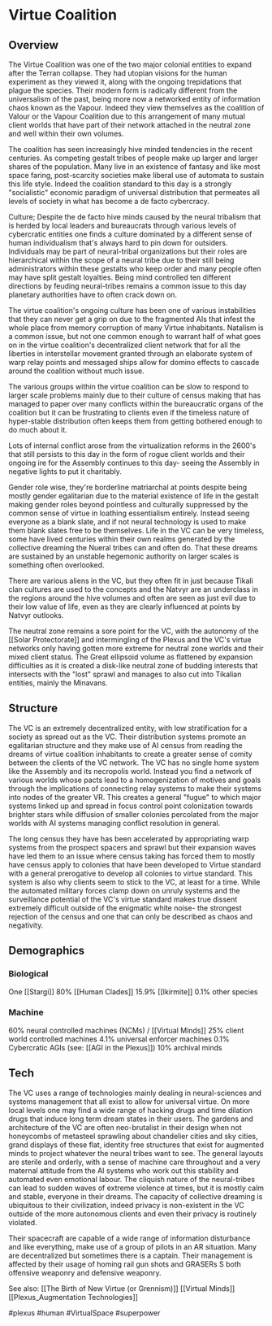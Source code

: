 # Virtue Coalition

## Overview

The Virtue Coalition was one of the two major colonial entities to expand after the Terran collapse.  They had utopian visions for the human experiment as they viewed it, along with the ongoing trepidations that plague the species.  Their modern form is radically different from the universalism of the past, being more now a networked entity of information chaos known as the Vapour.  Indeed they view themselves as the coalition of Valour or the Vapour Coalition due to this arrangement of many mutual client worlds that have part of their network attached in the neutral zone and well within their own volumes.  

The coalition has seen increasingly hive minded tendencies in the recent centuries. As competing gestalt tribes of people make up larger and larger shares of the population.  Many live in an existence of fantasy and like most space faring, post-scarcity societies make liberal use of automata to sustain this life style.  Indeed the coalition standard to this day is a strongly "socialistic" economic paradigm of universal distribution that permeates all levels of society in what has become a de facto cybercracy.  

Culture;  Despite the de facto hive minds caused by the neural tribalism that is herded by local leaders and bureaucrats through various levels of cybercratic entities one finds a culture dominated by a different sense of human individualism that's always hard to pin down for outsiders.  Individuals may be part of neural-tribal organizations but their roles are hierarchical within the scope of a neural tribe due to their still being administrators within these gestalts who keep order and many people often may have split gestalt loyalties.  Being mind controlled ten different directions by feuding neural-tribes remains a common issue to this day planetary authorities have to often crack down on.  

The virtue coalition's ongoing culture has been one of various instabilities that they can never get a grip on due to the fragmented AIs that infest the whole place from memory corruption of many Virtue inhabitants.  Natalism is a common issue, but not one common enough to warrant half of what goes on in the virtue coalition's decentralized client network that for all the liberties in interstellar movement granted through an elaborate system of warp relay points and messaged ships allow for domino effects to cascade around the coalition without much issue.  

The various groups within the virtue coalition can be slow to respond to larger scale problems mainly due to their culture of census making that has managed to paper over many conflicts within the bureaucratic organs of the coalition but it can be frustrating to clients even if the timeless nature of hyper-stable distribution often keeps them from getting bothered enough to do much about it.

Lots of internal conflict arose from the virtualization reforms in the 2600's that still persists to this day in the form of rogue client worlds and their ongoing ire for the Assembly continues to this day- seeing the Assembly in negative lights to put it charitably.

Gender role wise, they're borderline matriarchal at points despite being mostly gender egalitarian due to the material existence of life in the gestalt making gender roles beyond pointless and culturally suppressed by the common sense of virtue in loathing essentialism entirely.  Instead seeing everyone as a blank slate, and if not neural technology is used to make them blank slates free to be themselves.  Life in the VC can be very timeless, some have lived centuries within their own realms generated by the collective dreaming the Nueral tribes can and often do.   That these dreams are sustained by an unstable hegemonic authority on larger scales is something often overlooked.

There are various aliens in the VC, but they often fit in just because Tikali clan cultures are used to the concepts and the Natvyr are an underclass in the regions around the hive volumes and often are seen as just evil due to their low value of life, even as they are clearly influenced at points by Natvyr outlooks.

The neutral zone remains a sore point for the VC, with the autonomy of the [[Solar Protectorate]] and intermingling of the Plexus and the VC's virtue networks only having gotten more extreme for neutral zone worlds and their mixed client status.  The Great ellipsoid volume as flattened by expansion difficulties as it is created a disk-like neutral zone of budding interests that intersects with the "lost" sprawl and manages to also cut into Tikalian entities, mainly the Minavans.  

## Structure

The VC is an extremely decentralized entity, with low stratification for a society as spread out as the VC.  Their distribution systems promote an egalitarian structure and they make use of AI census from reading the dreams of virtue coalition inhabitants to create a greater sense of comity between the clients of the VC network.  The VC has no single home system like the Assembly and its necropolis world.  Instead you find a network of various worlds whose pacts lead to a homogenization of motives and goals through the implications of connecting relay systems to make their systems into nodes of the greater VR.  This creates a general "fugue" to which major systems linked up and spread in focus control point colonization towards brighter stars while diffusion of smaller colonies percolated from the major worlds with AI systems managing conflict resolution in general.  

The long census they have has been accelerated by appropriating warp systems from the prospect spacers and sprawl but their expansion waves have led them to an issue where census taking has forced them to mostly have census apply to colonies that have been developed to Virtue standard with a general prerogative to develop all colonies to virtue standard.  This system is also why clients seem to stick to the VC, at least for a time.  While the automated military forces clamp down on unruly systems and the surveillance potential of the VC's virtue standard makes true dissent extremely difficult outside of the enigmatic white noise- the strongest rejection of the census and one that can only be described as chaos and negativity.

## Demographics

### Biological

One [[Stargi]]
80% [[Human Clades]]
15.9% [[Ikirmite]]
0.1% other species

### Machine

60% neural controlled machines (NCMs) / [[Virtual Minds]]
25% client world controlled machines
4.1% universal enforcer machines
0.1% Cybercratic AGIs (see: [[AGI in the Plexus]])
10% archival minds

## Tech

The VC uses a range of technologies mainly dealing in neural-sciences and systems management that all exist to allow for universal virtue.  On more local levels one may find a wide range of hacking drugs and time dilation drugs that induce long term dream states in their users.  The gardens and architecture of the VC are often neo-brutalist in their design when not honeycombs of metasteel sprawling about chandelier cities and sky cities, grand displays of these flat, identity free structures that exist for augmented minds to project whatever the neural tribes want to see.  The general layouts are sterile and orderly, with a sense of machine care throughout and a very maternal attitude from the AI systems who work out this stability and automated even emotional labour.   The cliquish nature of the neural-tribes can lead to sudden waves of extreme violence at times, but it is mostly calm and stable, everyone in their dreams.  The capacity of collective dreaming is ubiquitous to their civilization, indeed privacy is non-existent in the VC outside of the more autonomous clients and even their privacy is routinely violated.

Their spacecraft are capable of a wide range of information disturbance and like everything, make use of a group of pilots in an AR situation.  Many are decentralized but sometimes there is a captain.  Their management is affected by their usage of homing rail gun shots and GRASERs S both offensive weaponry and defensive weaponry.  

See also:
[[The Birth of New Virtue (or Grennism)]]
[[Virtual Minds]]
[[Plexus_Augmentation Technologies]]

#plexus 
#human 
#VirtualSpace 
#superpower 
